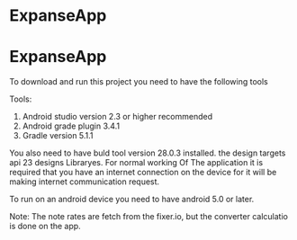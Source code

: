 # ExpanseApp
# ExpanseApp
To download and run this project you need to have the following tools

Tools:
1. Android studio version 2.3 or higher recommended 
2. Android grade plugin 3.4.1
3. Gradle version 5.1.1

You also need to have buld tool version 28.0.3 installed. 
the design targets api 23 designs
 Libraryes. 
For normal working Of The application it is required that you have an internet connection 
on the device for it will be making 
internet communication request.

To run on an android device you need to have android 5.0 or later. 





Note:
The note rates are fetch from the fixer.io, but the  converter calculatio
is done on the app.
